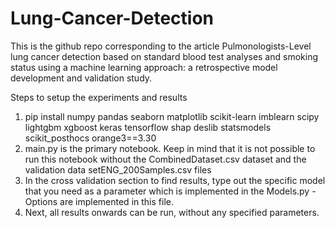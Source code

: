 # Lung-Cancer-Detection

This is the github repo corresponding to the article Pulmonologists-Level lung cancer detection based on standard blood
test analyses and smoking status using a machine learning approach: a
retrospective model development and validation study.

Steps to setup the experiments and results
1) pip install numpy pandas seaborn matplotlib scikit-learn imblearn scipy lightgbm xgboost keras tensorflow shap deslib statsmodels scikit_posthocs orange3==3.30
2) main.py is the primary notebook. Keep in mind that it is not possible to run this notebook without the CombinedDataset.csv dataset and the validation data setENG_200Samples.csv files
3) In the cross validation section to find results, type out the specific model that you need as a parameter which is implemented in the Models.py - Options are implemented in this file.
4) Next, all results onwards can be run, without any specified parameters.
